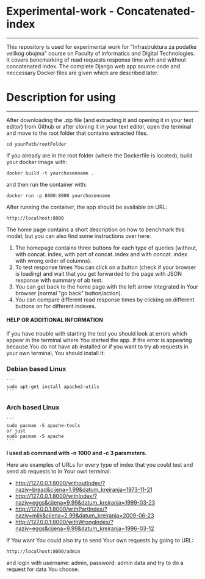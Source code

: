 # Experimental-work - Concatenated-index
---
This repository is used for experimental work for "Infrastruktura za podatke velikog obujma" course on Faculty of informatics and Digital Technologies. It covers bencmarking of read requests response time with and without concatenated index.  The complete Django web app source code and neccessary Docker files are given which are described later.

# Description for using
---
After downloading the .zip file (and extracting it and opening it in your text editor) from Github or after cloning it in your text editor, open the terminal and move to the root folder that contains extracted files.
```
cd yourPath/rootFolder
```
If you already are in the root folder (where the Dockerfile is located), build your docker image with:
```
docker build -t yourchosenname .
```

and then run the container with:
```
docker run -p 8000:8000 yourchosenname
```
After running the container, the app should be available on URL:
```
http://localhost:8000
```
The home page contains a short description on how to benchmark this model, but you can also find some instructions over here:
 1. The homepage contains three buttons for each type of queries (without, with concat. index, with part of concat. index and with concat. index with wrong order of columns).
 2. To test response times You can click on a button (check if your browser is loading) and wait that you get forwarded to the page with JSON response with summary of ab test.
 3. You can get back to the home page with the left arrow integrated in Your browser (normal "go back" button/action).
 4. You can compare different read response times by clicking on different buttons on for different indexes.

#### **HELP OR ADDITIONAL INFORMATION**
 If you have trouble with starting the test you should look at errors which appear in the terminal where You started the app.
 If the error is appearing because You do not have ab installed or if you want to try ab requests in your own terminal, You should install it:
 ### Debian based Linux
    ```
    sudo apt-get install apache2-utils
    ```
 ### Arch based Linux
    ```
    sudo pacman -S apache-tools 
    or just 
    sudo pacman -S apache
    ```
 **I used ab command with -n 1000 and -c 3 parameters.**

Here are examples of URLs for every type of index that you could test and send ab requests to in Your own terminal:
* http://127.0.0.1:8000/withoutIndex/?naziv=bread&cijena=1.99&datum_kreiranja=1973-11-21
* http://127.0.0.1:8000/withIndex/?naziv=eggs&cijena=9.99&datum_kreiranja=1999-03-23
* http://127.0.0.1:8000/withPartIndex/?naziv=milk&cijena=2.99&datum_kreiranja=2009-06-23
* http://127.0.0.1:8000/withWrongIndex/?naziv=eggs&cijena=9.99&datum_kreiranja=1996-03-12

If You want You could also try to send Your own requests by going to URL:
```
http://localhost:8000/admin
```
and login with username: admin, password: admin data and try to do a request for data You choose.
